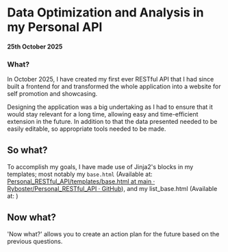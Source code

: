 # Data Optimization and Analysis in my Personal API

#### 25th October 2025

### What?

In October 2025, I have created my first ever RESTful API that I had since built a frontend for and transformed the whole application into a website for self promotion and showcasing.

Designing the application was a big undertaking as I had to ensure that it would stay relevant for a long time, allowing easy and time-efficient extension in the future. In addition to that the data presented needed to be easily editable, so appropriate tools needed to be made.







## So what?

To accomplish my goals, I have made use of Jinja2's blocks in my templates; most notably my `base.html` (Available at: [Personal_RESTful_API/templates/base.html at main · Ryboster/Personal_RESTful_API · GitHub](https://github.com/Ryboster/Personal_RESTful_API/blob/main/templates/base.html)), and my list_base.html (Available at: )









## Now what?

'Now what?' allows you to create an action plan for the future based on the previous questions.
